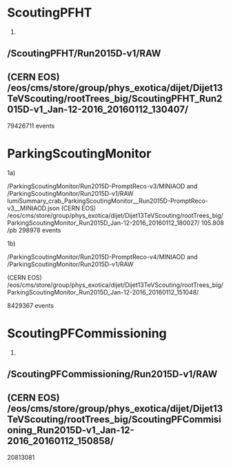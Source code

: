 ScoutingPFHT
============

1)

/ScoutingPFHT/Run2015D-v1/RAW
---
(CERN EOS) /eos/cms/store/group/phys_exotica/dijet/Dijet13TeVScouting/rootTrees_big/ScoutingPFHT_Run2015D-v1_Jan-12-2016_20160112_130407/
---
79426711 events


ParkingScoutingMonitor
======================

1a)

/ParkingScoutingMonitor/Run2015D-PromptReco-v3/MINIAOD and /ParkingScoutingMonitor/Run2015D-v1/RAW
lumiSummary_crab_ParkingScoutingMonitor__Run2015D-PromptReco-v3__MINIAOD.json
(CERN EOS) /eos/cms/store/group/phys_exotica/dijet/Dijet13TeVScouting/rootTrees_big/ParkingScoutingMonitor_Run2015D_Jan-12-2016_20160112_180027/
105.808 /pb
298978 events

1b)

/ParkingScoutingMonitor/Run2015D-PromptReco-v4/MINIAOD and /ParkingScoutingMonitor/Run2015D-v1/RAW

(CERN EOS) /eos/cms/store/group/phys_exotica/dijet/Dijet13TeVScouting/rootTrees_big/ParkingScoutingMonitor_Run2015D_Jan-12-2016_20160112_151048/

8429367 events


ScoutingPFCommissioning
=======================

1)

/ScoutingPFCommissioning/Run2015D-v1/RAW
---
(CERN EOS) /eos/cms/store/group/phys_exotica/dijet/Dijet13TeVScouting/rootTrees_big/ScoutingPFCommisioning_Run2015D-v1_Jan-12-2016_20160112_150858/
---
20813081
